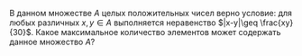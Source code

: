 В данном множестве $A$ целых положительных чисел верно условие: 
для любых различных $x, y \in A$  выполняется неравенство  $|x-y|\geq \frac{xy}{30}$. 
Какое максимальное количество элементов может содержать данное множество $A$?